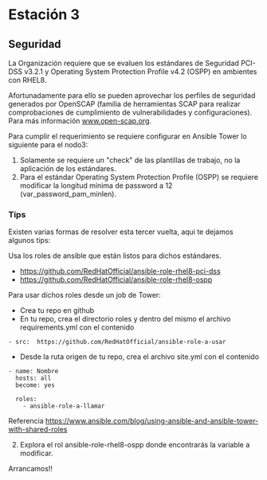 # Estación 3
## Seguridad

La Organización requiere que se evaluen los estándares de Seguridad PCI-DSS v3.2.1 y Operating System Protection Profile v4.2 (OSPP) en ambientes con RHEL8.

Afortunadamente para ello se pueden aprovechar los perfiles de seguridad generados por OpenSCAP (familia de herramientas SCAP para realizar comprobaciones de cumplimiento de vulnerabilidades y configuraciones). Para más información www.open-scap.org.

Para cumplir el requerimiento se requiere configurar en Ansible Tower lo siguiente para el nodo3:

1. Solamente se requiere un "check" de las plantillas de trabajo, no la aplicación de los estándares.
2. Para el estándar Operating System Protection Profile (OSPP) se requiere modificar la longitud mínima de password a 12 (var_password_pam_minlen).



### Tips

Existen varias formas de resolver esta tercer vuelta, aqui te dejamos algunos tips:

Usa los roles de ansible que están listos para dichos estándares. 

- https://github.com/RedHatOfficial/ansible-role-rhel8-pci-dss
- https://github.com/RedHatOfficial/ansible-role-rhel8-ospp

Para usar dichos roles desde un job de Tower:

- Crea tu repo en github
- En tu repo, crea el directorio roles y dentro del mismo el archivo requirements.yml con el contenido

```
- src:  https://github.com/RedHatOfficial/ansible-role-a-usar
```

- Desde la ruta origen de tu repo, crea el archivo site.yml con el contenido
```
- name: Nombre
  hosts: all
  become: yes
  
  roles:
    - ansible-role-a-llamar
```

Referencia https://www.ansible.com/blog/using-ansible-and-ansible-tower-with-shared-roles

2. Explora el rol ansible-role-rhel8-ospp donde encontrarás la variable a modificar.


Arrancamos!!
